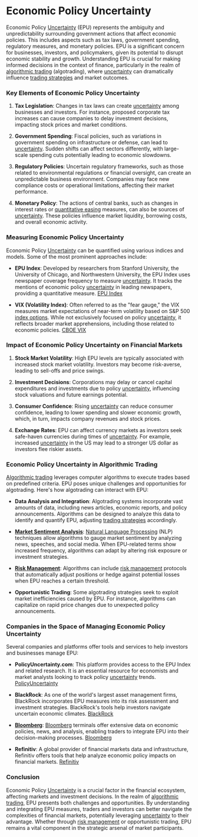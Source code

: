 # Economic Policy Uncertainty

Economic Policy [Uncertainty](../u/uncertainty_in_trading.md) (EPU) represents the ambiguity and unpredictability surrounding government actions that affect economic policies. This includes aspects such as tax laws, government spending, regulatory measures, and monetary policies. EPU is a significant concern for businesses, investors, and policymakers, given its potential to disrupt economic stability and growth. Understanding EPU is crucial for making informed decisions in the context of finance, particularly in the realm of [algorithmic trading](../a/algorithmic_trading.md) (algotrading), where [uncertainty](../u/uncertainty_in_trading.md) can dramatically influence [trading strategies](../t/trading_strategies.md) and market outcomes.

### Key Elements of Economic Policy Uncertainty

1. **Tax Legislation**: Changes in tax laws can create [uncertainty](../u/uncertainty_in_trading.md) among businesses and investors. For instance, proposed corporate tax increases can cause companies to delay investment decisions, impacting stock prices and market conditions.

2. **Government Spending**: Fiscal policies, such as variations in government spending on infrastructure or defense, can lead to [uncertainty](../u/uncertainty_in_trading.md). Sudden shifts can affect sectors differently, with large-scale spending cuts potentially leading to economic slowdowns.

3. **Regulatory Policies**: Uncertain regulatory frameworks, such as those related to environmental regulations or financial oversight, can create an unpredictable business environment. Companies may face new compliance costs or operational limitations, affecting their market performance.

4. **Monetary Policy**: The actions of central banks, such as changes in interest rates or [quantitative easing](../q/quantitative_easing.md) measures, can also be sources of [uncertainty](../u/uncertainty_in_trading.md). These policies influence market liquidity, borrowing costs, and overall economic activity.

### Measuring Economic Policy Uncertainty

Economic Policy [Uncertainty](../u/uncertainty_in_trading.md) can be quantified using various indices and models. Some of the most prominent approaches include:

- **EPU Index**: Developed by researchers from Stanford University, the University of Chicago, and Northwestern University, the EPU Index uses newspaper coverage frequency to measure [uncertainty](../u/uncertainty_in_trading.md). It tracks the mentions of economic policy [uncertainty](../u/uncertainty_in_trading.md) in leading newspapers, providing a quantitative measure. [EPU Index](http://www.policyuncertainty.com/)

- **VIX (Volatility Index)**: Often referred to as the "fear gauge," the VIX measures market expectations of near-term volatility based on S&P 500 [index options](../i/index_options.md). While not exclusively focused on policy [uncertainty](../u/uncertainty_in_trading.md), it reflects broader market apprehensions, including those related to economic policies. [CBOE VIX](https://www.cboe.com/tradable_products/vix/)

### Impact of Economic Policy Uncertainty on Financial Markets

1. **Stock Market Volatility**: High EPU levels are typically associated with increased stock market volatility. Investors may become risk-averse, leading to sell-offs and price swings.

2. **Investment Decisions**: Corporations may delay or cancel capital expenditures and investments due to policy [uncertainty](../u/uncertainty_in_trading.md), influencing stock valuations and future earnings potential.

3. **Consumer Confidence**: Rising [uncertainty](../u/uncertainty_in_trading.md) can reduce consumer confidence, leading to lower spending and slower economic growth, which, in turn, impacts company revenues and stock prices.

4. **Exchange Rates**: EPU can affect currency markets as investors seek safe-haven currencies during times of [uncertainty](../u/uncertainty_in_trading.md). For example, increased [uncertainty](../u/uncertainty_in_trading.md) in the US may lead to a stronger US dollar as investors flee riskier assets.

### Economic Policy Uncertainty in Algorithmic Trading

[Algorithmic trading](../a/algorithmic_trading.md) leverages computer algorithms to execute trades based on predefined criteria. EPU poses unique challenges and opportunities for algotrading. Here's how algotrading can interact with EPU:

- **Data Analysis and Integration**: Algotrading systems incorporate vast amounts of data, including news articles, economic reports, and policy announcements. Algorithms can be designed to analyze this data to identify and quantify EPU, adjusting [trading strategies](../t/trading_strategies.md) accordingly.

- **[Market Sentiment Analysis](../m/market_sentiment_analysis.md)**: [Natural Language Processing](../n/natural_language_processing_(nlp)_in_trading.md) (NLP) techniques allow algorithms to gauge market sentiment by analyzing news, speeches, and social media. When EPU-related terms show increased frequency, algorithms can adapt by altering risk exposure or investment strategies.

- **[Risk Management](../r/risk_management.md)**: Algorithms can include [risk management](../r/risk_management.md) protocols that automatically adjust positions or hedge against potential losses when EPU reaches a certain threshold.

- **Opportunistic Trading**: Some algotrading strategies seek to exploit market inefficiencies caused by EPU. For instance, algorithms can capitalize on rapid price changes due to unexpected policy announcements.

### Companies in the Space of Managing Economic Policy Uncertainty

Several companies and platforms offer tools and services to help investors and businesses manage EPU:

- **PolicyUncertainty.com**: This platform provides access to the EPU Index and related research. It is an essential resource for economists and market analysts looking to track policy [uncertainty](../u/uncertainty_in_trading.md) trends. [PolicyUncertainty](http://www.policyuncertainty.com/)

- **BlackRock**: As one of the world's largest asset management firms, BlackRock incorporates EPU measures into its risk assessment and investment strategies. BlackRock's tools help investors navigate uncertain economic climates. [BlackRock](https://www.blackrock.com/)

- **[Bloomberg](../b/bloomberg.md)**: [Bloomberg](../b/bloomberg.md) terminals offer extensive data on economic policies, news, and analysis, enabling traders to integrate EPU into their decision-making processes. [Bloomberg](https://www.bloomberg.com/professional/solution/bloomberg-terminal/)

- **Refinitiv**: A global provider of financial markets data and infrastructure, Refinitiv offers tools that help analyze economic policy impacts on financial markets. [Refinitiv](https://www.refinitiv.com/)

### Conclusion

Economic Policy [Uncertainty](../u/uncertainty_in_trading.md) is a crucial factor in the financial ecosystem, affecting markets and investment decisions. In the realm of [algorithmic trading](../a/algorithmic_trading.md), EPU presents both challenges and opportunities. By understanding and integrating EPU measures, traders and investors can better navigate the complexities of financial markets, potentially leveraging [uncertainty](../u/uncertainty_in_trading.md) to their advantage. Whether through [risk management](../r/risk_management.md) or opportunistic trading, EPU remains a vital component in the strategic arsenal of market participants.
